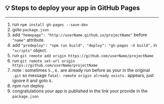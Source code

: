 ## 💡 Steps to deploy your app in GitHub Pages
---------------------------------------------
1. run `npm install gh-pages --save-dev`
2. goto `package.json`
3. add `"homepage": "http://userName.github.io/projectName"` before `"name"` attribute.
4. add `"predeploy": "npm run build", "deploy": "gh-pages -d build",` in `"scripts"` object.
5. run `git remote add origin https://github.com/userName/projectName`
6. run `git remote set-url origin https://github.com/userName/projectName`
7. note : sometimes `5.`, `6.` are already run before as your in the original `.git` so message `fatal: remote origin already exists.` appears, just ignore it and goto `8.`
8. npm run deploy
9. congratulations your app is published in the link your provide in the `package.json`
